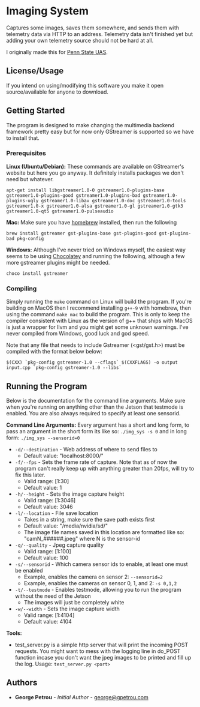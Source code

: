 
# Imaging System

Captures some images, saves them somewhere, and sends them with telemetry data via HTTP to an address. Telemetry data isn't finished yet but adding your own telemetry source should not be hard at all.

I originally made this for [Penn State UAS](https://uas.engr.psu.edu).

## License/Usage

If you intend on using/modifying this software you make it open source/available for anyone to download.

## Getting Started

The program is designed to make changing the multimedia backend framework pretty easy but for now only GStreamer is supported so we have to install that.

### Prerequisites

**Linux (Ubuntu/Debian):** These commands are available on GStreamer's website but here you go anyway. It definitely installs packages we don't need but whatever.
```
apt-get install libgstreamer1.0-0 gstreamer1.0-plugins-base gstreamer1.0-plugins-good gstreamer1.0-plugins-bad gstreamer1.0-plugins-ugly gstreamer1.0-libav gstreamer1.0-doc gstreamer1.0-tools gstreamer1.0-x gstreamer1.0-alsa gstreamer1.0-gl gstreamer1.0-gtk3 gstreamer1.0-qt5 gstreamer1.0-pulseaudio
```
**Mac:** Make sure you have [homebrew](https://brew.sh) installed, then run the following
```
brew install gstreamer gst-plugins-base gst-plugins-good gst-plugins-bad pkg-config
```
**Windows:** Although I've never tried on Windows myself, the easiest way seems to be using [Chocolatey](https://chocolatey.org) and running the following, although a few more gstreamer plugins might be needed.
```
choco install gstreamer
```

### Compiling

Simply running the `make` command on Linux will build the program. If you're building on MacOS then I recommend installing `g++-9` with homebrew, then using the command `make mac` to build the program. This is only to keep the compiler consistent with Linux as the version of g++ that ships with MacOS is just a wrapper for llvm and you might get some unknown warnings. I've never compiled from Windows, good luck and god speed.

Note that any file that needs to include Gstreamer (<gst/gst.h>) must be compiled with the format below below:
```
$(CXX) `pkg-config gstreamer-1.0 --cflags` $(CXXFLAGS) -o output input.cpp `pkg-config gstreamer-1.0 --libs`
```

## Running the Program

Below is the documentation for the command line arguments. Make sure when you're running on anything other than the Jetson that testmode is enabled. You are also always required to specify at least one sensorid.

**Command Line Arguments:**
Every argument has a short and long form, to pass an argument in the short form its like so: `./img_sys -s 0` and in long form: `./img_sys --sensorid=0`

- `-d/--destination` - Web address of where to send files to
	- Default value: "localhost:8000/"
- `-f/--fps` - Sets the frame rate of capture. Note that as of now the program can't really keep up with anything greater than 20fps, will try to fix this later.
	- Valid range: [1:30]
	- Default value: 1
- `-h/--height` - Sets the image capture height
	- Valid range: [1:3046]
	- Default value: 3046
- `-l/--location` - File save location
	- Takes in a string, make sure the save path exists first
	- Default value: "/media/nvidia/sd/"
	- The image file names saved in this location are formatted like so: "camN_######.jpeg" where N is the sensor-id
- `-q/--quality` - Jpeg capture quality
	- Valid range: [1:100]
	- Default value: 100
- `-s/--sensorid` - Which camera sensor ids to enable, at least one must be enabled
	- Example, enables the camera on sensor 2: `--sensorid=2`
	- Example, enables the cameras on sensor 0, 1, and 2: `-s 0,1,2`
- `-t/--testmode` - Enables testmode, allowing you to run the program without the need of the Jetson
	- The images will just be completely white
 - `-w/--width` - Sets the image capture width
	 - Valid range: [1:4104]
	 - Default value: 4104

**Tools:**

 - test_server.py is a simple http server that will print the incoming POST requests. You might want to mess with the logging line in do_POST function incase you don't want the jpeg images to be printed and fill up the log. Usage: `test_server.py <port>`

## Authors

* **George Petrou** - *Initial Author* - george@gpetrou.com

